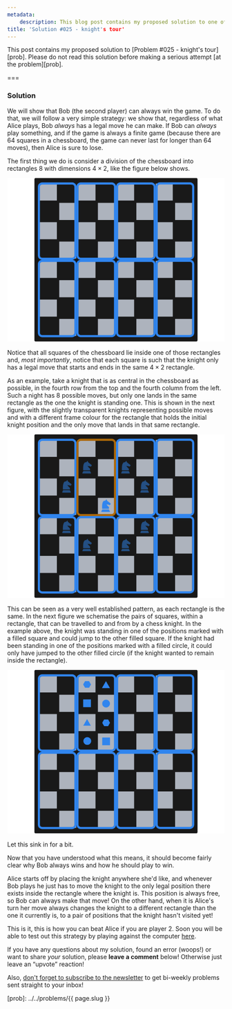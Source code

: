 ```yaml
---
metadata:
    description: This blog post contains my proposed solution to one of the problems of this blog.
title: 'Solution #025 - knight's tour'
---
```


This post contains my proposed solution to [Problem #025 - knight's tour][prob]. Please do not read this solution before making a serious attempt [at the problem][prob].

===

### Solution

We will show that Bob (the second player) can always win the game.
To do that, we will follow a very simple strategy: we show that,
regardless of what Alice plays, Bob *always* has a legal move he can make.
If Bob can *always* play something, and if the game is always a finite game
(because there are $64$ squares in a chessboard, the game can never last
for longer than $64$ moves), then Alice is sure to lose.

The first thing we do is consider a division of the chessboard
into rectangles $8$ with dimensions $4 \times 2$, like the figure below shows.

![A chessboard divided into $8$ rectangles of dimensions $4 \times 2$.](_chessboard_01.png)

Notice that all squares of the chessboard lie inside one of those rectangles and,
*most importantly*, notice that each square is such that the knight only has a legal move that starts and ends in the same $4 \times 2$ rectangle.

As an example, take a knight that is as central in the chessboard as possible,
in the fourth row from the top and the fourth column from the left.
Such a night has $8$ possible moves, but only one lands in the same rectangle as the
one the knight is standing one.
This is shown in the next figure, with the slightly transparent knights representing
possible moves and with a different frame colour for the rectangle that holds the
initial knight position and the only move that lands in that same rectangle.

![A chessboard with a knight in position d5 and the legal knight moves highlighted.](_chessboard_02.png)

This can be seen as a very well established pattern, as each rectangle is the same.
In the next figure we schematise the pairs of squares, within a rectangle, that
can be travelled to and from by a chess knight.
In the example above, the knight was standing in one of the positions marked with a
filled square and could jump to the other filled square.
If the knight had been standing in one of the positions marked with a filled circle,
it could only have jumped to the other filled circle (if the knight wanted to remain
inside the rectangle).

![A chessboard with some pairs of positions highlighted.](_chessboard_03.png)

Let this sink in for a bit.

Now that you have understood what this means, it should become fairly clear why
Bob always wins and how he should play to win.

Alice starts off by placing the knight anywhere she'd like, and whenever Bob plays
he just has to move the knight to the only legal position there exists inside the
rectangle where the knight is.
This position is always free, so Bob can always make that move!
On the other hand, when it is Alice's turn her move always changes the knight to
a different rectangle than the one it currently is, to a pair of positions that
the knight hasn't visited yet!

This is it, this is how you can beat Alice if you are player 2.
Soon you will be able to test out this strategy by playing against the computer
[here][knights-tour-demo].

If you have any questions about my solution, found an error (woops!) or want to share
*your* solution, please **leave a comment** below!
Otherwise just leave an “upvote” reaction!

Also, [don't forget to subscribe to the newsletter][subscribe] to get bi-weekly
problems sent straight to your inbox!

[subscribe]: https://mathspp.com/subscribe
[knights-tour-demo]: /demos/knights-tour
[prob]: ../../problems/{{ page.slug }}
